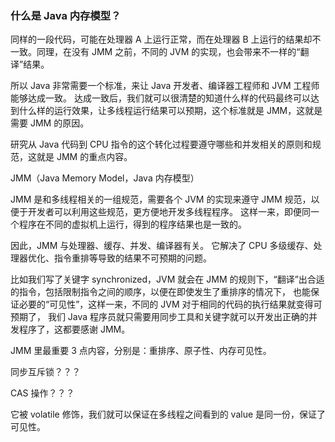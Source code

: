 ### 什么是 Java 内存模型？

同样的一段代码，可能在处理器 A 上运行正常，而在处理器 B 上运行的结果却不一致。同理，在没有 JMM 之前，不同的 JVM 的实现，也会带来不一样的“翻译”结果。

所以 Java 非常需要一个标准，来让 Java 开发者、编译器工程师和 JVM 工程师能够达成一致。
达成一致后，我们就可以很清楚的知道什么样的代码最终可以达到什么样的运行效果，让多线程运行结果可以预期，这个标准就是 JMM，这就是需要 JMM 的原因。

研究从 Java 代码到 CPU 指令的这个转化过程要遵守哪些和并发相关的原则和规范，这就是 JMM 的重点内容。

JMM（Java Memory Model，Java 内存模型）

JMM 是和多线程相关的一组规范，需要各个 JVM 的实现来遵守 JMM 规范，以便于开发者可以利用这些规范，更方便地开发多线程程序。
这样一来，即便同一个程序在不同的虚拟机上运行，得到的程序结果也是一致的。

因此，JMM 与处理器、缓存、并发、编译器有关。
它解决了 CPU 多级缓存、处理器优化、指令重排等导致的结果不可预期的问题。

比如我们写了关键字 synchronized，JVM 就会在 JMM 的规则下，“翻译”出合适的指令，包括限制指令之间的顺序，以便在即使发生了重排序的情况下，
也能保证必要的“可见性”，这样一来，不同的 JVM 对于相同的代码的执行结果就变得可预期了，
我们 Java 程序员就只需要用同步工具和关键字就可以开发出正确的并发程序了，这都要感谢 JMM。

JMM 里最重要 3 点内容，分别是：重排序、原子性、内存可见性。
































同步互斥锁？？？

CAS 操作？？？

它被 volatile 修饰，我们就可以保证在多线程之间看到的 value 是同一份，保证了可见性。
